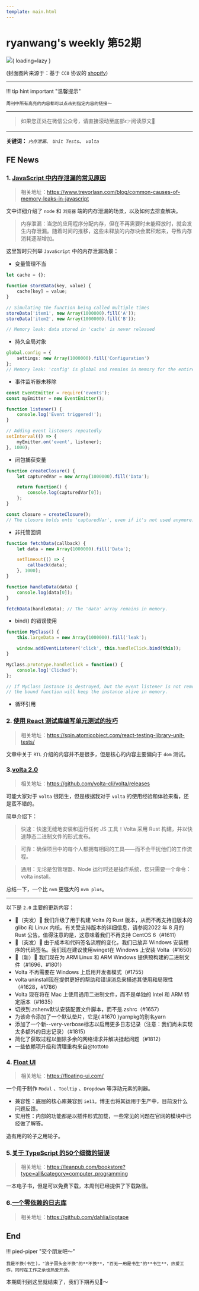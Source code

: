 ```yaml
---
template: main.html
---
```


# ryanwang's weekly 第52期

![](https://bigdreamerblog.oss-cn-beijing.aliyuncs.com/nextBlog/zoxTIM.png?x-oss-process=image/auto-orient,1/interlace,1/quality,q_90/format,webp){ loading=lazy }


(封面图片来源于：基于 `CC0` 协议的 [shopify](https://www.shopify.com/stock-photos/photos/person-sits-looking-out-towards-still-water))

------

!!! tip hint important "温馨提示"

    周刊中所有高亮的内容都可以点击到指定内容的链接～

---
> 如果您正处在微信公众号，请直接滚动至底部👉阅读原文🫶

---

**关键词：** *`内存泄漏`*、 *`Unit Tests`*、 *`volta`*

## FE News

### 1. [JavaScript 中内存泄漏的常见原因](https://www.trevorlasn.com/blog/common-causes-of-memory-leaks-in-javascript)
> 相关地址：https://www.trevorlasn.com/blog/common-causes-of-memory-leaks-in-javascript

文中详细介绍了 `node` 和 `浏览器` 端的内存泄漏的场景，以及如何去排查解决。

> 内存泄漏：当您的应用程序分配内存，但在不再需要时未能释放时，就会发生内存泄漏。随着时间的推移，这些未释放的内存块会累积起来，导致内存消耗逐渐增加。

这里暂时只列举 `JavaScript` 中的内存泄漏场景：

- 变量管理不当

```typescript
let cache = {};

function storeData(key, value) {
    cache[key] = value;
}

// Simulating the function being called multiple times
storeData('item1', new Array(1000000).fill('A'));
storeData('item2', new Array(1000000).fill('B'));

// Memory leak: data stored in 'cache' is never released

```

- 持久全局对象
```typescript
global.config = {
    settings: new Array(1000000).fill('Configuration')
};
// Memory leak: 'config' is global and remains in memory for the entire application lifecycle

```
- 事件监听器未移除

```typescript
const EventEmitter = require('events');
const myEmitter = new EventEmitter();

function listener() {
    console.log('Event triggered!');
}

// Adding event listeners repeatedly
setInterval(() => {
    myEmitter.on('event', listener);
}, 1000);

```

- 闭包捕获变量

```typescript
function createClosure() {
    let capturedVar = new Array(1000000).fill('Data');

    return function() {
        console.log(capturedVar[0]);
    };
}

const closure = createClosure();
// The closure holds onto 'capturedVar', even if it's not used anymore.

```

- 非托管回调

```typescript
function fetchData(callback) {
    let data = new Array(1000000).fill('Data');

    setTimeout(() => {
        callback(data);
    }, 1000);
}

function handleData(data) {
    console.log(data[0]);
}

fetchData(handleData); // The 'data' array remains in memory.

```

- bind() 的错误使用

```typescript
function MyClass() {
    this.largeData = new Array(1000000).fill('leak');

    window.addEventListener('click', this.handleClick.bind(this));
}

MyClass.prototype.handleClick = function() {
    console.log('Clicked');
};

// If MyClass instance is destroyed, but the event listener is not removed,
// the bound function will keep the instance alive in memory.
```

- 循环引用

### 2. [使用 React 测试库编写单元测试的技巧](https://spin.atomicobject.com/react-testing-library-unit-tests/)
> 相关地址：https://spin.atomicobject.com/react-testing-library-unit-tests/

文章中关于 `RTL` 介绍的内容并不是很多，但是核心的内容主要偏向于 `dom` 测试。

### 3.[volta 2.0](https://github.com/volta-cli/volta/releases)
> 相关地址：https://github.com/volta-cli/volta/releases

可能大家对于 `volta` 很陌生，但是根据我对于 `volta` 的使用经验和体验来看，还是蛮不错的。

简单介绍下：

> 快速：快速无缝地安装和运行任何 JS 工具！Volta 采用 Rust 构建，并以快速静态二进制文件的形式发布。

> 可靠：确保项目中的每个人都拥有相同的工具——而不会干扰他们的工作流程。

> 通用：无论是包管理器、Node 运行时还是操作系统，您只需要一个命令：volta install。

总结一下，一个比 `nvm` 更强大的 `nvm plus`。

------

以下是 `2.0` 主要的更新内容：

- 🚨（突发）🚨 我们升级了用于构建 Volta 的 Rust 版本，从而不再支持旧版本的 glibc 和 Linux 内核。有关受支持版本的详细信息，请参阅2022 年 8 月的 Rust 公告。值得注意的是，这意味着我们不再支持 CentOS 6（#1611）
- 🚨（突发）🚨 由于成本和代码签名流程的变化，我们已放弃 Windows 安装程序的代码签名。我们现在建议使用winget在 Windows 上安装 Volta（#1650）
- 🎉（新）🎉 我们现在为 ARM Linux 和 ARM Windows 提供预构建的二进制文件（#1696、#1801）
- Volta 不再需要在 Windows 上启用开发者模式（#1755）
- volta uninstall现在提供更好的帮助和错误消息来描述其使用和局限性（#1628，#1786）
- Volta 现在将在 Mac 上使用通用二进制文件，而不是单独的 Intel 和 ARM 特定版本（#1635）
- 切换到.zshenv默认安装配置文件脚本，而不是.zshrc（#1657）
- 为该命令添加了一个默认垫片，它是( #1670 )yarnpkg的别名yarn
- 添加了一个新--very-verbose标志以启用更多日志记录（注意：我们尚未实现太多额外的日志记录）（#1815）
- 简化了获取过程以删除多余的网络请求并解决挂起问题（#1812）
- 一些依赖项升级和清理重构来自@tottoto

### 4. [Float UI](https://floating-ui.com/)
> 相关地址：https://floating-ui.com/

一个用于制作 `Modal` 、`Tooltip` 、`Dropdown` 等浮动元素的利器。

- 兼容性：底层的核心库兼容到 `ie11`。博主也将其运用于生产中，目前没什么问题反馈。
- 实用性：内部的功能都是以插件形式加载，一些常见的问题在官网的模块中已经做了解答。

造有用的轮子之用轮子。

### 5.[关于 TypeScript 的50个细微的错误](https://bigdreamerblog.oss-cn-beijing.aliyuncs.com/nextBlog/50-ts.pdf)
> 相关地址：https://leanpub.com/bookstore?type=all&category=computer_programming

一本电子书，但是可以免费下载，本周刊已经提供了下载路径。

### 6.[一个零依赖的日志库](https://github.com/dahlia/logtape)
> 相关地址：https://github.com/dahlia/logtape





## End

!!! pied-piper "交个朋友吧～"

    我是不换(书生)，"浪子回头金不换"的**不换**，"百无一用是书生"的**书生**，热爱工作，同时在工作之余也热爱开源。

本期周刊到这里就结束了，我们下期再见👋～

